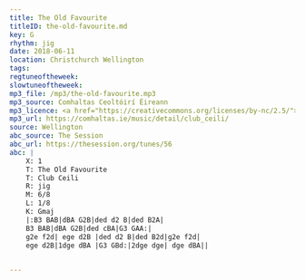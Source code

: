 ```yaml
---
title: The Old Favourite
titleID: the-old-favourite.md
key: G
rhythm: jig
date: 2018-06-11
location: Christchurch Wellington 
tags: 
regtuneoftheweek:
slowtuneoftheweek:
mp3_file: /mp3/the-old-favourite.mp3
mp3_source: Comhaltas Ceoltóirí Éireann
mp3_licence: <a href="https://creativecommons.org/licenses/by-nc/2.5/">CC-BY-NC-2.5</a>
mp3_url: https://comhaltas.ie/music/detail/club_ceili/
source: Wellington
abc_source: The Session
abc_url: https://thesession.org/tunes/56
abc: |
    X: 1
    T: The Old Favourite
    T: Club Ceili
    R: jig
    M: 6/8
    L: 1/8
    K: Gmaj
    |:B3 BAB|dBA G2B|ded d2 B|ded B2A|
    B3 BAB|dBA G2B|ded cBA|G3 GAA:|
    g2e f2d| ege d2B |ded d2 B|ded B2d|g2e f2d|
    ege d2B|1dge dBA |G3 GBd:|2dge dge| dge dBA||
    

---
```


